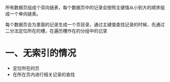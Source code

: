 所有数据页组成个双向链表，每个数据页中的记录会按照主键值从小到大的顺序组成一个单向链表。

每个数据页会为里面的记录生成一个页目录，通过主键值查找记录的时候，先通过二分法定位所在的槽，在遍历槽作在的分组中的记录

# 一、无索引的情况

- 定位所在的页
- 在所在页内进行相关记录的查找



